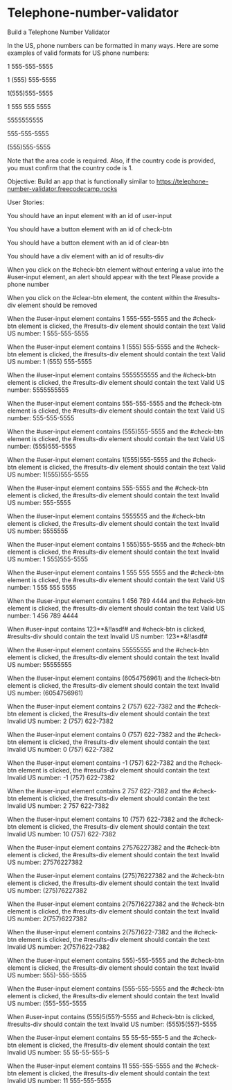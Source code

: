# Telephone-number-validator

Build a Telephone Number Validator

In the US, phone numbers can be formatted in many ways. Here are some examples of valid formats for US phone numbers:



1 555-555-5555

1 (555) 555-5555

1(555)555-5555

1 555 555 5555

5555555555

555-555-5555

(555)555-5555

Note that the area code is required. Also, if the country code is provided, you must confirm that the country code is 1.



Objective: Build an app that is functionally similar to https://telephone-number-validator.freecodecamp.rocks


User Stories:



You should have an input element with an id of user-input

You should have a button element with an id of check-btn

You should have a button element with an id of clear-btn

You should have a div element with an id of results-div

When you click on the #check-btn element without entering a value into the #user-input element, an alert should appear with the text Please provide a phone number

When you click on the #clear-btn element, the content within the #results-div element should be removed

When the #user-input element contains 1 555-555-5555 and the #check-btn element is clicked, the #results-div element should contain the text Valid US number: 1 555-555-5555

When the #user-input element contains 1 (555) 555-5555 and the #check-btn element is clicked, the #results-div element should contain the text Valid US number: 1 (555) 555-5555

When the #user-input element contains 5555555555 and the #check-btn element is clicked, the #results-div element should contain the text Valid US number: 5555555555

When the #user-input element contains 555-555-5555 and the #check-btn element is clicked, the #results-div element should contain the text Valid US number: 555-555-5555

When the #user-input element contains (555)555-5555 and the #check-btn element is clicked, the #results-div element should contain the text Valid US number: (555)555-5555

When the #user-input element contains 1(555)555-5555 and the #check-btn element is clicked, the #results-div element should contain the text Valid US number: 1(555)555-5555

When the #user-input element contains 555-5555 and the #check-btn element is clicked, the #results-div element should contain the text Invalid US number: 555-5555

When the #user-input element contains 5555555 and the #check-btn element is clicked, the #results-div element should contain the text Invalid US number: 5555555

When the #user-input element contains 1 555)555-5555 and the #check-btn element is clicked, the #results-div element should contain the text Invalid US number: 1 555)555-5555

When the #user-input element contains 1 555 555 5555 and the #check-btn element is clicked, the #results-div element should contain the text Valid US number: 1 555 555 5555

When the #user-input element contains 1 456 789 4444 and the #check-btn element is clicked, the #results-div element should contain the text Valid US number: 1 456 789 4444

When #user-input contains 123**&!!asdf# and #check-btn is clicked, #results-div should contain the text Invalid US number: 123**&!!asdf#

When the #user-input element contains 55555555 and the #check-btn element is clicked, the #results-div element should contain the text Invalid US number: 55555555

When the #user-input element contains (6054756961) and the #check-btn element is clicked, the #results-div element should contain the text Invalid US number: (6054756961)

When the #user-input element contains 2 (757) 622-7382 and the #check-btn element is clicked, the #results-div element should contain the text Invalid US number: 2 (757) 622-7382

When the #user-input element contains 0 (757) 622-7382 and the #check-btn element is clicked, the #results-div element should contain the text Invalid US number: 0 (757) 622-7382


When the #user-input element contains -1 (757) 622-7382 and the #check-btn element is clicked, the #results-div element should contain the text Invalid US number: -1 (757) 622-7382

When the #user-input element contains 2 757 622-7382 and the #check-btn element is clicked, the #results-div element should contain the text Invalid US number: 2 757 622-7382

When the #user-input element contains 10 (757) 622-7382 and the #check-btn element is clicked, the #results-div element should contain the text Invalid US number: 10 (757) 622-7382

When the #user-input element contains 27576227382 and the #check-btn element is clicked, the #results-div element should contain the text Invalid US number: 27576227382

When the #user-input element contains (275)76227382 and the #check-btn element is clicked, the #results-div element should contain the text Invalid US number: (275)76227382

When the #user-input element contains 2(757)6227382 and the #check-btn element is clicked, the #results-div element should contain the text Invalid US number: 2(757)6227382

When the #user-input element contains 2(757)622-7382 and the #check-btn element is clicked, the #results-div element should contain the text Invalid US number: 2(757)622-7382

When the #user-input element contains 555)-555-5555 and the #check-btn element is clicked, the #results-div element should contain the text Invalid US number: 555)-555-5555

When the #user-input element contains (555-555-5555 and the #check-btn element is clicked, the #results-div element should contain the text Invalid US number: (555-555-5555

When #user-input contains (555)5(55?)-5555 and #check-btn is clicked, #results-div should contain the text Invalid US number: (555)5(55?)-5555

When the #user-input element contains 55 55-55-555-5 and the #check-btn element is clicked, the #results-div element should contain the text Invalid US number: 55 55-55-555-5

When the #user-input element contains 11 555-555-5555 and the #check-btn element is clicked, the #results-div element should contain the text Invalid US number: 11 555-555-5555

